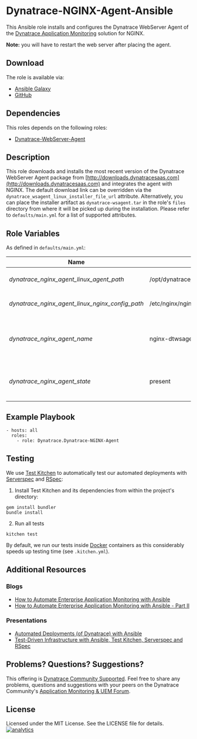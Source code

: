 # Dynatrace-NGINX-Agent-Ansible

This Ansible role installs and configures the Dynatrace WebServer Agent of the [Dynatrace Application Monitoring](http://www.dynatrace.com/en/products/application-monitoring.html) solution for NGINX.

**Note:** you will have to restart the web server after placing the agent.

## Download

The role is available via:

- [Ansible Galaxy](https://galaxy.ansible.com/Dynatrace/Dynatrace-NGINX-Agent)
- [GitHub](https://github.com/Dynatrace/Dynatrace-NGINX-Agent-Ansible)

## Dependencies

This roles depends on the following roles:

- [Dynatrace-WebServer-Agent](https://galaxy.ansible.com/Dynatrace/Dynatrace-WebServer-Agent)

## Description

This role downloads and installs the most recent version of the Dynatrace WebServer Agent package from [http://downloads.dynatracesaas.com](http://downloads.dynatracesaas.com) and integrates the agent with NGINX. The default download link can be overridden via the `dynatrace_wsagent_linux_installer_file_url` attribute. Alternatively, you can place the installer artifact as `dynatrace-wsagent.tar` in the role's `files` directory from where it will be picked up during the installation. Please refer to `defaults/main.yml` for a list of supported attributes.

## Role Variables

As defined in ```defaults/main.yml```:

| Name                                            | Default                                  | Description |
|-------------------------------------------------|------------------------------------------|-------------|
| *dynatrace_nginx_agent_linux_agent_path*        | /opt/dynatrace/agent/lib64/libdtagent.so | The path to the Agent library. |
| *dynatrace_nginx_agent_linux_nginx_config_path* | /etc/nginx/nginx.conf                    | The path to NGINX's config file. |
| *dynatrace_nginx_agent_name*                    | nginx-dtwsagent                          | The name the Web Server Agent as it appears in Dynatrace. |
| *dynatrace_nginx_agent_state*                   | present                                  | Whether the Agent shall be ```present``` or ```absent```. |

## Example Playbook

```
- hosts: all
  roles:
    - role: Dynatrace.Dynatrace-NGINX-Agent
```

## Testing

We use [Test Kitchen](http://kitchen.ci) to automatically test our automated deployments with [Serverspec](http://serverspec.org) and [RSpec](http://rspec.info/):

1) Install Test Kitchen and its dependencies from within the project's directory:

```
gem install bundler
bundle install
```

2) Run all tests

```
kitchen test
```

By default, we run our tests inside [Docker](https://www.docker.com/) containers as this considerably speeds up testing time (see `.kitchen.yml`).

## Additional Resources

### Blogs

- [How to Automate Enterprise Application Monitoring with Ansible](http://apmblog.dynatrace.com/2015/03/04/how-to-automate-enterprise-application-monitoring-with-ansible/)
- [How to Automate Enterprise Application Monitoring with Ansible - Part II](http://apmblog.dynatrace.com/2015/04/23/how-to-automate-enterprise-application-monitoring-with-ansible-part-ii/)

### Presentations

- [Automated Deployments (of Dynatrace) with Ansible](http://www.slideshare.net/MartinEtmajer/automated-deployments-with-ansible)
- [Test-Driven Infrastructure with Ansible, Test Kitchen, Serverspec and RSpec](http://www.slideshare.net/MartinEtmajer/testing-ansible-roles-with-test-kitchen-serverspec-and-rspec-48185017)

## Problems? Questions? Suggestions?

This offering is [Dynatrace Community Supported](https://community.dynatrace.com/community/display/DL/Support+Levels#SupportLevels-Communitysupported/NotSupportedbyDynatrace(providedbyacommunitymember)). Feel free to share any problems, questions and suggestions with your peers on the Dynatrace Community's [Application Monitoring & UEM Forum](https://answers.dynatrace.com/spaces/146/index.html).

## License

Licensed under the MIT License. See the LICENSE file for details.
[![analytics](https://www.google-analytics.com/collect?v=1&t=pageview&_s=1&dl=https%3A%2F%2Fgithub.com%2FdynaTrace&dp=%2FDynatrace-NGINX-Agent-Ansible&dt=Dynatrace-NGINX-Agent-Ansible&_u=Dynatrace~&cid=github.com%2FdynaTrace&tid=UA-54510554-5&aip=1)]()
